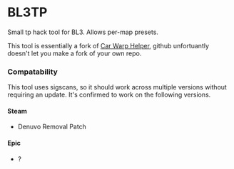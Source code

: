 # BL3TP
Small tp hack tool for BL3. Allows per-map presets.

This tool is essentially a fork of [Car Warp Helper](https://github.com/apple1417/CarWarpHelper), github unfortuantly doesn't let you make a fork of your own repo.

### Compatability
This tool uses sigscans, so it should work across multiple versions without requiring an update. It's confirmed to work on the following versions.

#### Steam
- Denuvo Removal Patch

#### Epic
- ?
